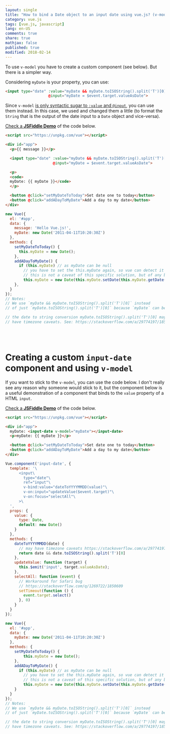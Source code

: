 ```yaml
---
layout: single
title: "How to bind a Date object to an input date using vue.js? (v-model doesn't work)"
category: vue.js
tags: [vue.js, javascript]
lang: en-US
comments: true
share: true
mathjax: false
published: true
modified: 2018-02-14
---
```


To use `v-model` you have to create a custom component (see below). But there is a simpler way.

Considering `myDate` is your property, you can use:

```html
<input type="date" :value="myDate && myDate.toISOString().split('T')[0]"
                   @input="myDate = $event.target.valueAsDate">
```

<!-- more -->

Since `v-model` [is only syntactic sugar to `:value` and `@input`][1], you can use them instead. In this case, we used and changed them a little (to format the `String` that is the output of the date input to a `Date` object and vice-versa).

[Check a **JSFiddle Demo**](https://jsfiddle.net/acdcjunior/r3cjf4x5/3/) of the code below.

```html
<script src="https://unpkg.com/vue"></script>

<div id="app">
  <p>{{ message }}</p>

  <input type="date" :value="myDate && myDate.toISOString().split('T')[0]"
                     @input="myDate = $event.target.valueAsDate">

  <p>
  <code>
  myDate: {{ myDate }}</code>
  </p>

  <button @click="setMyDateToToday">Set date one to today</button>
  <button @click="addADayToMyDate">Add a day to my date</button>
</div>
```

```javascript
new Vue({
  el: '#app',
  data: {
    message: 'Hello Vue.js!',
    myDate: new Date('2011-04-11T10:20:30Z')
  },
  methods: {
    setMyDateToToday() {
      this.myDate = new Date();
    },
    addADayToMyDate() {
      if (this.myDate) // as myDate can be null
        // you have to set the this.myDate again, so vue can detect it changed
        // this is not a caveat of this specific solution, but of any binding of dates
        this.myDate = new Date(this.myDate.setDate(this.myDate.getDate() + 1));
    },
  }
});
// Notes:
// We use `myDate && myDate.toISOString().split('T')[0]` instead
// of just `myDate.toISOString().split('T')[0]` because `myDate` can be null.

// the date to string conversion myDate.toISOString().split('T')[0] may
// have timezone caveats. See: https://stackoverflow.com/a/29774197/1850609
```

<br><br>

# Creating a custom `input-date` component and using `v-model`

If you want to stick to the `v-model`, you can use the code below. I don't really see any reason why someone would stick to it, but the component below is a useful demonstration of a component that binds to the `value` property of a HTML `input`.

[Check a **JSFiddle Demo**](https://jsfiddle.net/acdcjunior/0Laa8xv7/1/) of the code below.

```html
<script src="https://unpkg.com/vue"></script>

<div id="app">
  myDate: <input-date v-model="myDate"></input-date>
  <p>myDate: {{ myDate }}</p>

  <button @click="setMyDateToToday">Set date one to today</button>
  <button @click="addADayToMyDate">Add a day to my date</button>
</div>
```

```javascript
Vue.component('input-date', {
  template: '\
      <input\
        type="date"\
        ref="input"\
        v-bind:value="dateToYYYYMMDD(value)"\
        v-on:input="updateValue($event.target)"\
        v-on:focus="selectAll"\
      >\
  ',
  props: {
    value: {
      type: Date,
      default: new Date()
    }
  },
  methods: {
    dateToYYYYMMDD(date) {
      // may have timezone caveats https://stackoverflow.com/a/29774197/1850609
      return date && date.toISOString().split('T')[0]
    },
    updateValue: function (target) {
      this.$emit('input', target.valueAsDate);
    },
    selectAll: function (event) {
      // Workaround for Safari bug
      // https://stackoverflow.com/q/1269722/1850609
      setTimeout(function () {
      	event.target.select()
      }, 0)
    }
  }
});

new Vue({
  el: '#app',
  data: {
    myDate: new Date('2011-04-11T10:20:30Z')
  },
  methods: {
    setMyDateToToday() {
    	this.myDate = new Date();
    },
    addADayToMyDate() {
      if (this.myDate) // as myDate can be null
        // you have to set the this.myDate again, so vue can detect it changed
        // this is not a caveat of this specific solution, but of any binding of dates
        this.myDate = new Date(this.myDate.setDate(this.myDate.getDate() + 1));
    }
  }
});
// Notes:
// We use `myDate && myDate.toISOString().split('T')[0]` instead
// of just `myDate.toISOString().split('T')[0]` because `myDate` can be null.

// the date to string conversion myDate.toISOString().split('T')[0] may
// have timezone caveats. See: https://stackoverflow.com/a/29774197/1850609
```


  [1]: https://vuejs.org/v2/guide/components.html#Form-Input-Components-using-Custom-Events
